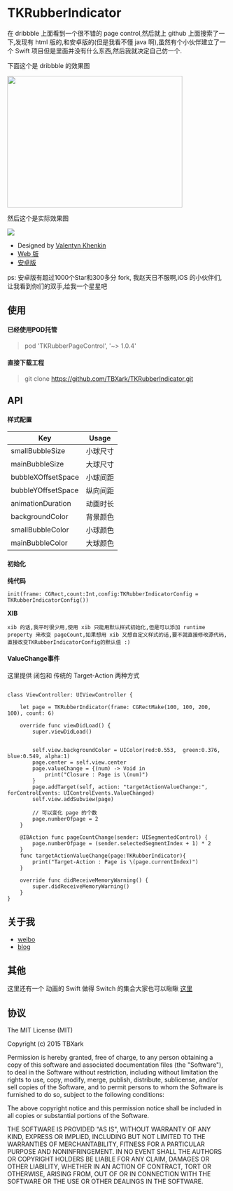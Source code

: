 #  TKRubberIndicator

在 dribbble 上面看到一个很不错的 page control,然后就上 github 上面搜索了一下,发现有 html 版的,和安卓版的(但是我看不懂 java 啊),虽然有个小伙伴建立了一个 Swift 项目但是里面并没有什么东西,然后我就决定自己仿一个.

下面这个是 dribbble 的效果图

<img src="https://d13yacurqjgara.cloudfront.net/users/303234/screenshots/2090803/pageindicator.gif" width="400px" height="300px" />

然后这个是实际效果图

<img src="https://github.com/TBXark/TKRubberIndicator/blob/master/TKRubberIndicator/rubberindicator.gif" />



* Designed by [Valentyn Khenkin](https://dribbble.com/shots/2090803-Rubber-Indicator?list=searches&tag=indicator&offset=7)
* [Web 版](http://codepen.io/machycek/full/eNvyjb/)
* [安卓版](https://github.com/LyndonChin/AndroidRubberIndicator)


ps: 安卓版有超过1000个Star和300多分 fork, 我赵天日不服啊,iOS 的小伙伴们,让我看到你们的双手,给我一个星星吧 



## 使用 

#### 已经使用POD托管
> pod 'TKRubberPageControl', '~> 1.0.4'

#### 直接下载工程
> git clone https://github.com/TBXark/TKRubberIndicator.git

##  API

#### 样式配置

|Key | Usage|
|---|---|
|smallBubbleSize|小球尺寸|
|mainBubbleSize|大球尺寸|
|bubbleXOffsetSpace|小球间距|
|bubbleYOffsetSpace|纵向间距|
|animationDuration|动画时长|
|backgroundColor|背景颜色|
|smallBubbleColor|小球颜色|
|mainBubbleColor|大球颜色|

#### 初始化

**纯代码**

    init(frame: CGRect,count:Int,config:TKRubberIndicatorConfig = TKRubberIndicatorConfig())


**XIB**

	xib 的话,我平时很少用,使用 xib 只能用默认样式初始化,但是可以添加 runtime property 来改变 pageCount,如果想用 xib 又想自定义样式的话,要不就直接修改源代码,直接改变TKRubberIndicatorConfig的默认值 :)


#### ValueChange事件
这里提供 闭包和 传统的 Target-Action 两种方式

```

class ViewController: UIViewController {

    let page = TKRubberIndicator(frame: CGRectMake(100, 100, 200, 100), count: 6)

    override func viewDidLoad() {
        super.viewDidLoad()

        
        self.view.backgroundColor = UIColor(red:0.553,  green:0.376,  blue:0.549, alpha:1)
        page.center = self.view.center
        page.valueChange = {(num) -> Void in
            print("Closure : Page is \(num)")
        }
        page.addTarget(self, action: "targetActionValueChange:", forControlEvents: UIControlEvents.ValueChanged)
        self.view.addSubview(page)

        // 可以变化 page 的个数
        page.numberOfpage = 2
    }
    
    @IBAction func pageCountChange(sender: UISegmentedControl) {
        page.numberOfpage = (sender.selectedSegmentIndex + 1) * 2
    }
    func targetActionValueChange(page:TKRubberIndicator){
        print("Target-Action : Page is \(page.currentIndex)")
    }

    override func didReceiveMemoryWarning() {
        super.didReceiveMemoryWarning()
    }
}

```

##  关于我

* [weibo](http://weibo.com/tbxark)
* [blog](http://tbxark.github.io)


## 其他
这里还有一个 动画的 Swift 做得 Switch 的集合大家也可以瞅瞅 [这里](https://github.com/TBXark/TKSwitcherCollection)

## 协议


The MIT License (MIT)

Copyright (c) 2015 TBXark

Permission is hereby granted, free of charge, to any person obtaining a copy
of this software and associated documentation files (the "Software"), to deal
in the Software without restriction, including without limitation the rights
to use, copy, modify, merge, publish, distribute, sublicense, and/or sell
copies of the Software, and to permit persons to whom the Software is
furnished to do so, subject to the following conditions:

The above copyright notice and this permission notice shall be included in all
copies or substantial portions of the Software.

THE SOFTWARE IS PROVIDED "AS IS", WITHOUT WARRANTY OF ANY KIND, EXPRESS OR
IMPLIED, INCLUDING BUT NOT LIMITED TO THE WARRANTIES OF MERCHANTABILITY,
FITNESS FOR A PARTICULAR PURPOSE AND NONINFRINGEMENT. IN NO EVENT SHALL THE
AUTHORS OR COPYRIGHT HOLDERS BE LIABLE FOR ANY CLAIM, DAMAGES OR OTHER
LIABILITY, WHETHER IN AN ACTION OF CONTRACT, TORT OR OTHERWISE, ARISING FROM,
OUT OF OR IN CONNECTION WITH THE SOFTWARE OR THE USE OR OTHER DEALINGS IN THE
SOFTWARE.

